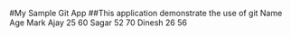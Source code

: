 #My Sample Git App
##This application demonstrate the use of git
Name       Age        Mark
Ajay        25         60
Sagar       52         70 
Dinesh      26         56
